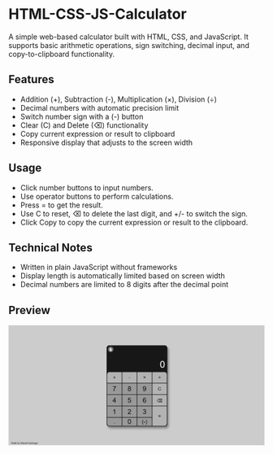 # HTML-CSS-JS-Calculator
A simple web-based calculator built with HTML, CSS, and JavaScript. It supports basic arithmetic operations, sign switching, decimal input, and copy-to-clipboard functionality.

## Features

- Addition (+), Subtraction (-), Multiplication (×), Division (÷)
- Decimal numbers with automatic precision limit
- Switch number sign with a (-) button
- Clear (C) and Delete (⌫) functionality
- Copy current expression or result to clipboard
- Responsive display that adjusts to the screen width

## Usage

- Click number buttons to input numbers.
- Use operator buttons to perform calculations.
- Press = to get the result.
- Use C to reset, ⌫ to delete the last digit, and +/- to switch the sign.
- Click Copy to copy the current expression or result to the clipboard.

## Technical Notes

- Written in plain JavaScript without frameworks
- Display length is automatically limited based on screen width
- Decimal numbers are limited to 8 digits after the decimal point

## Preview
[![Calculator Screenshot](screenshot.png)](screenshot.png)
